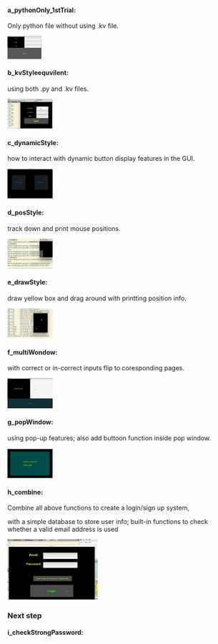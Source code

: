 #### a_pythonOnly_1stTrial:
Only python file without using .kv file.

<img src='/a_pythonOnly_1stTrial/trial.png' height="15%" width="15%">

#### b_kvStyleequvilent:
using both .py and .kv files.

<img src='/b_kvStyleequvilent/out.gif' height="20%" width="20%">

#### c_dynamicStyle:
how to interact with dynamic button display features in the GUI.

<img src='/c_dynamicStyle/out.gif' height="20%" width="20%">

#### d_posStyle:
track down and print mouse positions.

<img src='/d_posStyle/out.gif' height="20%" width="20%">

#### e_drawStyle:
draw yellow box and drag around with printting position info.

<img src='/e_drawStyle/out.gif' height="20%" width="20%">

#### f_multiWondow:
with correct or in-correct inputs flip to coresponding pages.

<img src='/f_multiWondow/out.gif' height="20%" width="20%">

#### g_popWindow:
using pop-up features; also add buttoon function inside pop window.

<img src='/g_popWindow/out.gif' height="20%" width="20%">

#### h_combine:
Combine all above functions to create a login/sign up system, 

with a simple database to store user info; built-in functions to check whether a valid email address is used

<img src='/h_combine/out.gif' height="40%" width="40%">

### Next step
#### i_checkStrongPassword:
